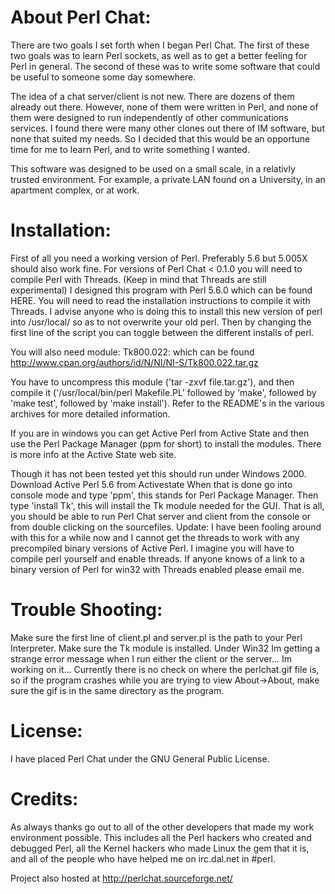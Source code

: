 # About Perl Chat:
There are two goals I set forth when I began Perl Chat. The first of these two goals was to learn Perl sockets, as well as to get a better feeling for Perl in general. The second of these was to write some software that could be useful to someone some day somewhere.

The idea of a chat server/client is not new. There are dozens of them already out there. However, none of them were written in Perl, and none of them were designed to run independently of other communications services. I found there were many other clones out there of IM software, but none that suited my needs. So I decided that this would be an opportune time for me to learn Perl, and to write something I wanted.

This software was designed to be used on a small scale, in a relativly trusted environment. For example, a private LAN found on a University, in an apartment complex, or at work.

# Installation:
First of all you need a working version of Perl. Preferably 5.6 but 5.005X should also work fine. For versions of Perl Chat < 0.1.0 you will need to compile Perl with Threads. (Keep in mind that Threads are still experimental) I designed this program with Perl 5.6.0 which can be found HERE.
You will need to read the installation instructions to compile it with Threads. I advise anyone who is doing this to install this new version of perl into /usr/local/ so as to not overwrite your old perl. Then by changing the first line of the script you can toggle between the different installs of perl.

You will also need module:
Tk800.022: which can be found http://www.cpan.org/authors/id/N/NI/NI-S/Tk800.022.tar.gz

You have to uncompress this module ('tar -zxvf file.tar.gz'), and then compile it ('/usr/local/bin/perl Makefile.PL' followed by 'make', followed by 'make test', followed by 'make install'). Refer to the README's in the various archives for more detailed information.

If you are in windows you can get Active Perl from Active State and then use the Perl Package Manager (ppm for short) to install the modules. There is more info at the Active State web site.

Though it has not been tested yet this should run under Windows 2000. Download Active Perl 5.6 from Activestate
When that is done go into console mode and type 'ppm', this stands for Perl Package Manager. Then type 'install Tk', this will install the Tk module needed for the GUI. That is all, you should be able to run Perl Chat server and client from the console or from double clicking on the sourcefiles. Update: I have been fooling around with this for a while now and I cannot get the threads to work with any precompiled binary versions of Active Perl. I imagine you will have to compile perl yourself and enable threads. If anyone knows of a link to a binary version of Perl for win32 with Threads enabled please email me.

# Trouble Shooting:
Make sure the first line of client.pl and server.pl is the path to your Perl Interpreter.
Make sure the Tk module is installed.
Under Win32 Im getting a strange error message when I run either the client or the server... Im working on it...
Currently there is no check on where the perlchat.gif file is, so if the program crashes while you are trying to view About->About, make sure the gif is in the same directory as the program.

# License:
I have placed Perl Chat under the GNU General Public License.

# Credits:
As always thanks go out to all of the other developers that made my work environment possible. This includes all the Perl hackers who created and debugged Perl, all the Kernel hackers who made Linux the gem that it is, and all of the people who have helped me on irc.dal.net in #perl.

Project also hosted at http://perlchat.sourceforge.net/
